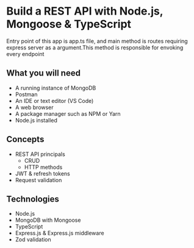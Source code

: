# Build a REST API with Node.js, Mongoose & TypeScript
Entry point of this app is app.ts file, and main method is routes requiring express server as a argument.This method is responsible for envoking every endpoint

## What you will need
* A running instance of MongoDB
* Postman
* An IDE or text editor (VS Code)
* A web browser
* A package manager such as NPM or Yarn
* Node.js installed

## Concepts
* REST API principals
    * CRUD
    * HTTP methods
* JWT & refresh tokens
* Request validation

## Technologies
* Node.js
* MongoDB with Mongoose
* TypeScript
* Express.js & Express.js middleware
* Zod validation



